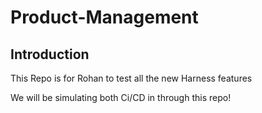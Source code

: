 # Product-Management

## Introduction

This Repo is for Rohan to test all the new Harness features 

We will be simulating both Ci/CD in through this repo!
